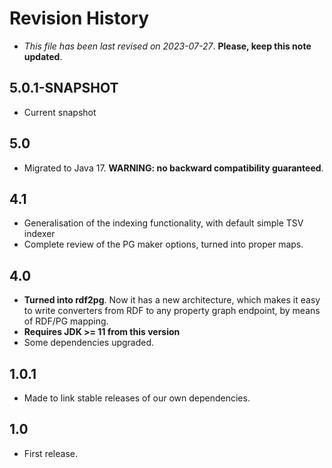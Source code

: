 # Revision History

* *This file has been last revised on 2023-07-27*. **Please, keep this note updated**.

## 5.0.1-SNAPSHOT
* Current snapshot

## 5.0
* Migrated to Java 17. **WARNING: no backward compatibility guaranteed**.

## 4.1
* Generalisation of the indexing functionality, with default simple TSV indexer
* Complete review of the PG maker options, turned into proper maps.

## 4.0
* **Turned into rdf2pg**. Now it has a new architecture, which makes it easy to write 
  converters from RDF to any property graph endpoint, by means of RDF/PG mapping.
* **Requires JDK >= 11 from this version**
* Some dependencies upgraded.
  
## 1.0.1
* Made to link stable releases of our own dependencies.

## 1.0
* First release.
